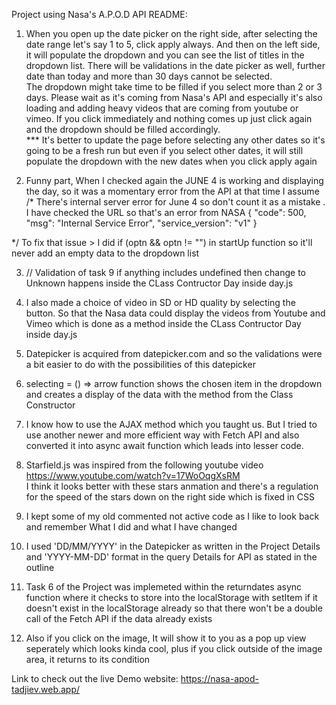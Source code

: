 Project using Nasa's A.P.O.D API README:

1) When you open up the date picker on the right side, after selecting the date range let's say 1 to 5, click apply always. And then on the left
side, it will populate the dropdown and you can see the list of titles in the dropdown list. There will be validations in the
date picker as well, further date than today and more than 30 days cannot be selected.  
The dropdown might take time to be filled if you select more than 2 or 3 days. Please wait as it's coming from Nasa's API and especially it's also loading and adding heavy videos that are coming from youtube or vimeo. If you click immediately and nothing comes up just click again and the dropdown should be filled accordingly.  
*** It's better to update the page before selecting any other dates so it's going to be a fresh run but even if you select other dates, it will
still populate the dropdown with the new dates when you click apply again

2) Funny part, When I checked again the JUNE 4 is working and displaying the day, so it was a momentary error from the API at that time I assume
/*
 There's internal server error for June 4 so don't count it as a mistake . I have checked the URL so that's an error from NASA
 {
"code": 500,
"msg": "Internal Service Error",
"service_version": "v1"
}

 */
 To fix that issue > I did  if (optn && optn != "") in startUp function so it'll never add an empty data to the dropdown list    

3) // Validation of task 9 if anything includes undefined then change to Unknown happens inside the CLass Contructor Day inside day.js  

4) I also made a choice of video in SD or HD quality by selecting the button. So that the Nasa data could display the videos from Youtube and Vimeo
which is done as a method inside the CLass Contructor Day inside day.js  

5) Datepicker is acquired from datepicker.com and so the validations were a bit easier to do with the possibilities of this datepicker

6) selecting = () => arrow function shows the chosen item in the dropdown and creates a display of the data with the method from the Class Constructor

7) I know how to use the AJAX method which you taught us. But I tried to use another newer and more efficient way with Fetch API and 
also converted it into async await function which leads into lesser code.  

8) Starfield.js was inspired from the following youtube video https://www.youtube.com/watch?v=17WoOqgXsRM  
I think it looks better with these stars anmation and there's a regulation for the speed of the stars down on the right side which is fixed in CSS

9) I kept some of my old commented not active code as I like to look back and remember What I did and what I have changed

10) I used 'DD/MM/YYYY' in the Datepicker as written in the Project Details and 'YYYY-MM-DD' format in the query Details for API as stated in the outline  

11) Task 6 of the Project was implemeted within the returndates async function where it checks to store into the localStorage with setItem if it doesn't
exist in the localStorage already so that there won't be a double call of the Fetch API if the data already exists  

12) Also if you click on the image, It will show it to you as a pop up view seperately which looks kinda cool, plus if you click outside of the image
area, it returns to its condition

Link to check out the live Demo website: https://nasa-apod-tadjiev.web.app/
